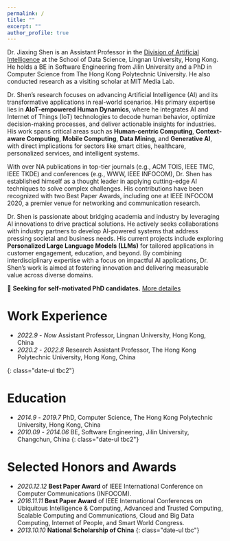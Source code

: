```yaml
---
permalink: /
title: ""
excerpt: ""
author_profile: true
---
```


Dr. Jiaxing Shen is an Assistant Professor in the [Division of Artificial Intelligence](https://www.ln.edu.hk/sds/dai) at the School of Data Science, Lingnan University, Hong Kong. 
He holds a BE in Software Engineering from Jilin University and a PhD in Computer Science from The Hong Kong Polytechnic University. 
He also conducted research as a visiting scholar at MIT Media Lab.

Dr. Shen’s research focuses on advancing Artificial Intelligence (AI) and its transformative applications in real-world scenarios. His primary expertise lies in **AIoT-empowered Human Dynamics**, where he integrates AI and Internet of Things (IoT) technologies to decode human behavior, optimize decision-making processes, and deliver actionable insights for industries. 
His work spans critical areas such as **Human-centric Computing**, **Context-aware Computing**, **Mobile Computing**, **Data Mining**, and **Generative AI**, with direct implications for sectors like smart cities, healthcare, personalized services, and intelligent systems.

With over <span id='num_total'>NA</span> publications in top-tier journals (e.g., ACM TOIS, IEEE TMC, IEEE TKDE) and conferences (e.g., WWW, IEEE INFOCOM), Dr. Shen has established himself as a thought leader in applying cutting-edge AI techniques to solve complex challenges. His contributions have been recognized with two Best Paper Awards, including one at IEEE INFOCOM 2020, a premier venue for networking and communication research.

Dr. Shen is passionate about bridging academia and industry by leveraging AI innovations to drive practical solutions. He actively seeks collaborations with industry partners to develop AI-powered systems that address pressing societal and business needs. His current projects include exploring **Personalized Large Language Models (LLMs)** for tailored applications in customer engagement, education, and beyond.
By combining interdisciplinary expertise with a focus on impactful AI applications, Dr. Shen’s work is aimed at fostering innovation and delivering measurable value across diverse domains.

📌 **Seeking for self-motivated PhD candidates.** <a href="/rpgadmission.html" target="_parent">More detailes</a>

<!-- I have contributed over <span id='num_total'>NA</span> publications to esteemed journals including ACM TOIS, ACM IMWUT, IEEE TMC, IEEE TKDE, IEEE TPDS, and JSAC as well as prestigious conferences such as WWW, IEEE INFOCOM, and IEEE ICDM.
I am honored to have received two best paper awards, one of which was presented at IEEE INFOCOM 2020, a leading conference in networking and communications.

**<span class="realistic-marker-highlight">One PhD Position Available (2025/26 Intake)</span>**
- Personalised LLM

Candidates are expected to 1) hold at least a Bachelor degree in Computer Science, Data Science, or a related field from a recognized institution, 2) work independently and collaboratively in a research team.
Interested applicants are encouraged to email their CV and a brief statement of research interests.  -->


# Work Experience
- *2022.9* - *Now* Assistant Professor, Lingnan University, Hong Kong, China
- *2020.2* - *2022.8* Research Assistant Professor, The Hong Kong Polytechnic University, Hong Kong, China
<!-- - *2019.8* - *2020.1* Joint Postdoctoral Fellow, MIT x PolyU -->
{: class="date-ul tbc2"}


# Education 
<!-- - *2017.9* - *2018.9* Visiting PhD, Media Lab, Massachusetts Institute of Technology, Boston, US -->
- *2014.9* - *2019.7* PhD, Computer Science, The Hong Kong Polytechnic University, Hong Kong, China
- *2010.09* - *2014.06* BE, Software Engineering, Jilin University, Changchun, China 
{: class="date-ul tbc2"}


# Selected Honors and Awards
- *2020.12.12* **Best Paper Award** of IEEE International Conference on Computer Communications (INFOCOM).
- *2016.11.11* **Best Paper Award** of IEEE International Conferences on Ubiquitous Intelligence & Computing, Advanced and Trusted Computing, Scalable Computing and Communications, Cloud and Big Data Computing, Internet of People, and Smart World Congress.
- *2013.10.10* **National Scholarship of China**
{: class="date-ul tbc"}


<span style="display: none;">
<script type="text/javascript" id="clustrmaps" src="//clustrmaps.com/map_v2.js?d=Lm2ocHX5LbyL6rdlFbrvkxSqjyv6SHWZChWgQZ7spQQ"></script>
</span>